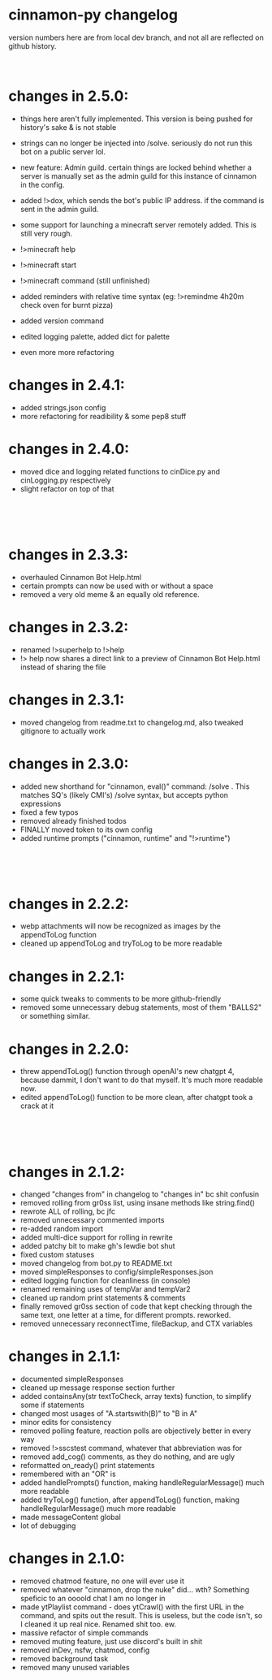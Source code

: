 # cinnamon-py changelog
version numbers here are from local dev branch, and not all are reflected on github history.
</br></br></br>

# changes in 2.5.0:
- things here aren't fully implemented. This version is being pushed for history's sake & is not stable

- strings can no longer be injected into \/solve. seriously do not run this bot on a public server lol.

- new feature: Admin guild. certain things are locked behind whether a server is manually set as the admin guild for this instance of cinnamon in the config.
- added !>dox, which sends the bot's public IP address. if the command is sent in the admin guild.

- some support for launching a minecraft server remotely added. This is still very rough.
- !>minecraft help
- !>minecraft start
- !>minecraft command <command> (still unfinished)

- added reminders with relative time syntax (eg: !>remindme 4h20m check oven for burnt pizza)
- added version command

- edited logging palette, added dict for palette

- even more more refactoring

# changes in 2.4.1:
- added strings.json config
- more refactoring for readibility & some pep8 stuff

# changes in 2.4.0:
- moved dice and logging related functions to cinDice.py and cinLogging.py respectively
- slight refactor on top of that

</br></br></br>

# changes in 2.3.3:
- overhauled Cinnamon Bot Help.html
- certain prompts can now be used with or without a space
- removed a very old meme & an equally old reference.

# changes in 2.3.2:
- renamed !>superhelp to !>help
- !> help now shares a direct link to a preview of Cinnamon Bot Help.html instead of sharing the file

# changes in 2.3.1:
- moved changelog from readme.txt to changelog.md, also tweaked gitignore to actually work

# changes in 2.3.0:
- added new shorthand for "cinnamon, eval(<expression>)" command: /solve <expression>. This matches SQ's (likely CMI's) /solve syntax, but accepts python expressions
- fixed a few typos
- removed already finished todos
- FINALLY moved token to its own config
- added runtime prompts ("cinnamon, runtime" and "!>runtime")

</br></br></br>

# changes in 2.2.2:
- webp attachments will now be recognized as images by the appendToLog function
- cleaned up appendToLog and tryToLog to be more readable

# changes in 2.2.1:
- some quick tweaks to comments to be more github-friendly
- removed some unnecessary debug statements, most of them "BALLS2" or something similar.

# changes in 2.2.0:
- threw appendToLog() function through openAI's new chatgpt 4, because dammit, I don't want to do that myself. It's much more readable now.
- edited appendToLog() function to be more clean, after chatgpt took a crack at it

</br></br></br>

# changes in 2.1.2:
- changed "changes from" in changelog to "changes in" bc shit confusin
- removed rolling from gr0ss list, using insane methods like string.find()
- rewrote ALL of rolling, bc jfc
- removed unnecessary commented imports
- re-added random import
- added multi-dice support for rolling in rewrite
- added patchy bit to make gh's lewdie bot shut
- fixed custom statuses
- moved changelog from bot.py to README.txt
- moved simpleResponses to config/simpleResponses.json
- edited logging function for cleanliness (in console)
- renamed remaining uses of tempVar and tempVar2
- cleaned up random print statements & comments
- finally removed gr0ss section of code that kept checking through the same text, one letter at a time, for different prompts. reworked.
- removed unnecessary reconnectTime, fileBackup, and CTX variables

# changes in 2.1.1:
- documented simpleResponses
- cleaned up message response section further
- added containsAny(str textToCheck, array texts) function, to simplify some if statements
- changed most usages of "A.startswith(B)" to "B in A"
- minor edits for consistency
- removed polling feature, reaction polls are objectively better in every way
- removed !>sscstest command, whatever that abbreviation was for
- removed add_cog() comments, as they do nothing, and are ugly
- reformatted on_ready() print statements
- remembered with an "OR" is
- added handlePrompts() function, making handleRegularMessage() much more readable
- added tryToLog() function, after appendToLog() function, making handleRegularMessage() much more readable
- made messageContent global
- lot of debugging

# changes in 2.1.0:
- removed chatmod feature, no one will ever use it
- removed whatever "cinnamon, drop the nuke" did... wth? Something speficic to an oooold chat I am no longer in
- made ytPlaylist command - does ytCrawl() with the first URL in the command, and spits out the result. This is useless, but the code isn't, so I cleaned it up real nice. Renamed shit too. ew.
- massive refactor of simple commands
- removed muting feature, just use discord's built in shit
- removed inDev, nsfw, chatmod, config
- removed background task
- removed many unused variables